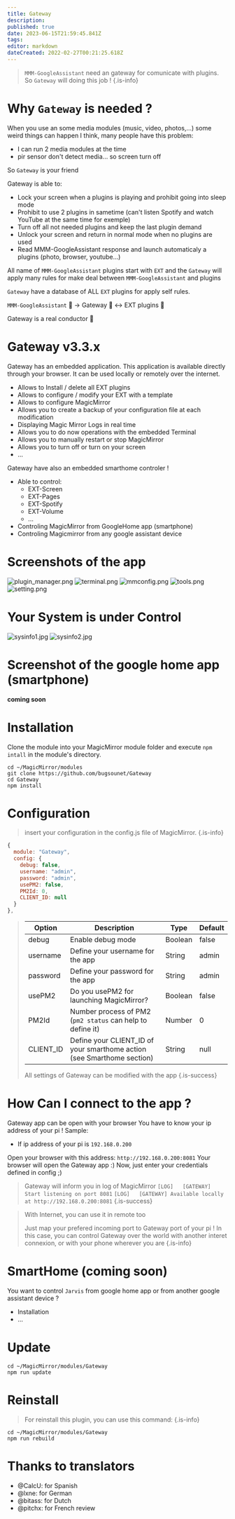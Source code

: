 ```yaml
---
title: Gateway
description: 
published: true
date: 2023-06-15T21:59:45.841Z
tags: 
editor: markdown
dateCreated: 2022-02-27T00:21:25.618Z
---
```


> `MMM-GoogleAssistant` need an gateway for comunicate with plugins.
> So `Gateway` will doing this job !
{.is-info}

# Why `Gateway` is needed ?

When you use an some media modules  (music, video, photos,...) some weird things can happen
I think, many people have this problem:
 * I can run 2 media modules at the time
 * pir sensor don't detect media... so screen turn off
 
So `Gateway` is your friend

Gateway is able to:
 * Lock your screen when a plugins is playing and prohibit going into sleep mode
 * Prohibit to use 2 plugins in sametime (can't listen Spotify and watch YouTube at the same time for exemple)
 * Turn off all not needed plugins and keep the last plugin demand
 * Unlock your screen and return in normal mode when no plugins are used
 * Read MMM-GoogleAssistant response and launch automaticaly a plugins (photo, browser, youtube...)


All name of `MMM-GoogleAssistant` plugins start with `EXT` and the `Gateway` will apply many rules for make deal between `MMM-GoogleAssistant` and plugins

`Gateway` have a database of ALL `EXT` plugins for apply self rules.

`MMM-GoogleAssistant` 💭 -> Gateway 🎼 <-> EXT plugins 🎹

Gateway is a real conductor 🙂

# Gateway v3.3.x

  Gateway has an embedded application.
  This application is available directly through your browser.
  It can be used locally or remotely over the internet.
 
  * Allows to Install / delete all EXT plugins
  * Allows to configure / modify your EXT with a template
  * Allows to configure MagicMirror
  * Allows you to create a backup of your configuration file at each modification
  * Displaying Magic Mirror Logs in real time
  * Allows you to do now operations with the embedded Terminal
  * Allows you to manually restart or stop MagicMirror
  * Allows you to turn off or turn on your screen
  * ...

  Gateway have also an embedded smarthome controler !

  * Able to control:
    * EXT-Screen
    * EXT-Pages
    * EXT-Spotify
    * EXT-Volume
    * ...
  * Controling MagicMirror from GoogleHome app (smartphone)
  * Controling Magicmirror from any google assistant device

# Screenshots of the app
![plugin_manager.png](/resources/gateway/plugin_manager.png)
![terminal.png](/resources/gateway/terminal.png)
![mmconfig.png](/resources/gateway/mmconfig.png)
![tools.png](/resources/gateway/tools.png)
![setting.png](/resources/gateway/setting.png)

# Your System is under Control
![sysinfo1.jpg](/resources/gateway/sysinfo1.jpg)
![sysinfo2.jpg](/resources/gateway/sysinfo2.jpg)


# Screenshot of the google home app (smartphone)

**coming soon**

# Installation

Clone the module into your MagicMirror module folder and execute `npm intall` in the module's directory.
```
cd ~/MagicMirror/modules
git clone https://github.com/bugsounet/Gateway
cd Gateway
npm install
```

# Configuration
> insert your configuration in the config.js file of MagicMirror.
{.is-info}

```js
{
  module: "Gateway",
  config: {
    debug: false,
    username: "admin",
    password: "admin",
    usePM2: false,
    PM2Id: 0,
    CLIENT_ID: null
  }
},
```

> | Option  | Description | Type | Default |
> | ------- | --- | --- | --- |
> | debug | Enable debug mode | Boolean | false |
> | username | Define your username for the app | String | admin
> | password | Define your password for the app | String | admin
> | usePM2 | Do you usePM2 for launching MagicMirror? | Boolean | false
> | PM2Id | Number process of PM2 (`pm2 status` can help to define it)| Number | 0
> | CLIENT_ID | Define your CLIENT_ID of your smarthome action (see Smarthome section) | String | null
> All settings of Gateway can be modified with the app
{.is-success}

# How Can I connect to the app ?

Gateway app can be open with your browser
You have to know your ip address of your pi !
Sample:
 * If ip address of your pi is `192.168.0.200`

Open your browser with this address: `http://192.168.0.200:8081`
Your browser will open the Gateway app :)
Now, just enter your credentials defined in config ;)

> Gateway will inform you in log of MagicMirror 
> `[LOG]   [GATEWAY] Start listening on port 8081`
> `[LOG]   [GATEWAY] Available locally at http://192.168.0.200:8081`
{.is-success}

> With Internet, you can use it in remote too
>
> Just map your prefered incoming port to Gateway port of your pi !
> In this case, you can control Gateway over the world with another interet connexion, or with your phone wherever you are
{.is-info}

# SmartHome (coming soon)
You want to control `Jarvis` from google home app or from another google assistant device ?

  * Installation
  * ...

# Update
```
cd ~/MagicMirror/modules/Gateway
npm run update
```

# Reinstall
> For reinstall this plugin, you can use this command:
{.is-info}

```
cd ~/MagicMirror/modules/Gateway
npm run rebuild
```

# Thanks to translators

* @CalcU: for Spanish
* @lxne: for German
* @bitass: for Dutch
* @pitchx: for French review

